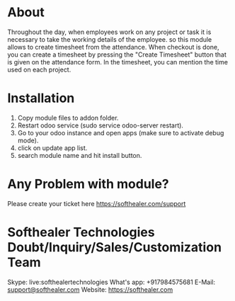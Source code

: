 About
============
Throughout the day, when employees work on any project or task it is necessary to take the working details of the employee. so this module allows to create timesheet from the attendance. When checkout is done, you can create a timesheet by pressing the "Create Timesheet" button that is given on the attendance form. In the timesheet, you can mention the time used on each project.


Installation
============
1) Copy module files to addon folder.
2) Restart odoo service (sudo service odoo-server restart).
3) Go to your odoo instance and open apps (make sure to activate debug mode).
4) click on update app list.
5) search module name and hit install button.

Any Problem with module?
=====================================
Please create your ticket here https://softhealer.com/support

Softhealer Technologies Doubt/Inquiry/Sales/Customization Team
=====================================
Skype: live:softhealertechnologies
What's app: +917984575681
E-Mail: support@softhealer.com
Website: https://softhealer.com
